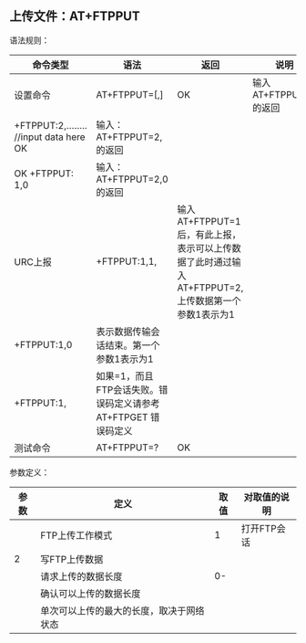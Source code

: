 ## 上传文件：AT+FTPPUT

语法规则：

| 命令类型                                      | 语法                                                         | 返回                                                         | 说明                  |
| --------------------------------------------- | ------------------------------------------------------------ | ------------------------------------------------------------ | --------------------- |
| 设置命令                                      | AT+FTPPUT=<mode>[,<reqlength>]                               | OK                                                           | 输入AT+FTPPUT=1的返回 |
| +FTPPUT:2,<cnlength>…….. //input data here OK | 输入：AT+FTPPUT=2, <reqlength>的返回                         |                                                              |                       |
| OK +FTPPUT: 1,0                               | 输入：AT+FTPPUT=2,0的返回                                    |                                                              |                       |
| URC上报                                       | +FTPPUT:1,1,<maxlength>                                      | 输入AT+FTPPUT=1后，有此上报，表示可以上传数据了此时通过输入AT+FTPPUT=2,<reqlength>上传数据第一个参数1表示<mode>为1 |                       |
| +FTPPUT:1,0                                   | 表示数据传输会话结束。第一个参数1表示<mode>为1               |                                                              |                       |
| +FTPPUT:1,<error>                             | 如果<mode>=1，而且FTP会话失败。错误码<error>定义请参考AT+FTPGET 错误码<error>定义 |                                                              |                       |
| 测试命令                                      | AT+FTPPUT=?                                                  | OK                                                           |                       |

 

参数定义：

| 参数        | 定义                                     | 取值          | 对取值的说明 |
| ----------- | ---------------------------------------- | ------------- | ------------ |
| <mode>      | FTP上传工作模式                          | 1             | 打开FTP会话  |
| 2           | 写FTP上传数据                            |               |              |
| <reqlength> | 请求上传的数据长度                       | 0-<maxlength> |              |
| <cnlength>  | 确认可以上传的数据长度                   |               |              |
| <maxlength> | 单次可以上传的最大的长度，取决于网络状态 |               |              |
